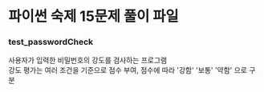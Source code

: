 # 파이썬 숙제 15문제 풀이 파일

### test_passwordCheck
사용자가 입력한 비밀번호의 강도를 검사하는 프로그램<br>
강도 평가는 여러 조건을 기준으로 점수 부여, 점수에 따라 '강함' '보통' '약함' 으로 구분
